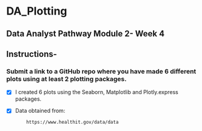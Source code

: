 # DA_Plotting
## Data Analyst Pathway Module 2- Week 4


## Instructions-
### Submit a link to a GitHub repo where you have made 6 different plots using at least 2 plotting packages.
- [x] I created 6 plots using the Seaborn, Matplotlib and Plotly.express packages.
- [x]  Data obtained from:

           https://www.healthit.gov/data/data
